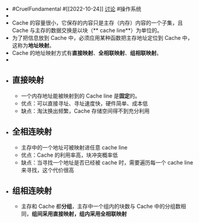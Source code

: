- #CruelFundamental #[[2022-10-24]] [讨论](https://github.com/CYZH1307/CruelFundamental/tree/main/homework/202210/24) #操作系统
-
- Cache 的容量很小，它保存的内容只是主存（内存）内容的一个子集，且 Cache 与主存的数据交换是以块（** cache line**）为单位的。
- 为了把信息放到 Cache 中，必须应用某种函数把主存地址定位到 Cache 中，这称为**地址映射**。
- Cache 的地址映射方式有**直接映射**、**全相联映射**、**组相联映射**。
-
- ## 直接映射
	- 一个内存地址能被映射到的 Cache line 是**固定**的。
	- 优点：可以直接寻址、寻址速度快，硬件简单、成本低
	- 缺点：淘汰换出频繁，Cache 存储空间得不到充分利用
- ## 全相连映射
	- 主存中的一个地址可被映射进任意 cache line
	- 优点：Cache 的利用率高，块冲突概率低
	- 缺点：当寻找一个地址是否已经被 cache 时，需要遍历每一个 cache line 来寻找，这个代价很高
- ## 组相连映射
	- 主存和 Cache 都**分组**，主存中一个组内的块数与 Cache 中的分组数相同，**组间采用直接映射，组内采用全相联映射**